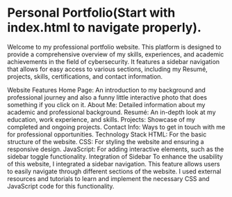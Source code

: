 # Personal Portfolio(Start with index.html to navigate properly).

Welcome to my professional portfolio website. This platform is designed to provide a comprehensive overview of my skills, experiences, and academic achievements in the field of cybersecurity. It features a sidebar navigation that allows for easy access to various sections, including my Resumé, projects, skills, certifications, and contact information.

Website Features
Home Page: An introduction to my background and professional journey and also a funny little interactive photo that does something if you click on it.
About Me: Detailed information about my academic and professional background.
Resumé: An in-depth look at my education, work experience, and skills.
Projects: Showcase of my completed and ongoing projects.
Contact Info: Ways to get in touch with me for professional opportunities.
Technology Stack
HTML: For the basic structure of the website.
CSS: For styling the website and ensuring a responsive design.
JavaScript: For adding interactive elements, such as the sidebar toggle functionality.
Integration of Sidebar
To enhance the usability of this website, I integrated a sidebar navigation. This feature allows users to easily navigate through different sections of the website. I used external resources and tutorials to learn and implement the necessary CSS and JavaScript code for this functionality.
